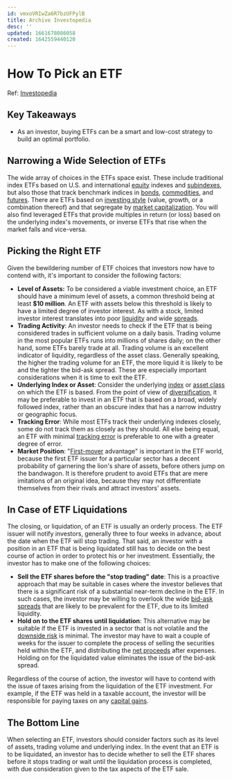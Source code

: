 ```yaml
---
id: vmxoVRIwZa6R7bzUFPylB
title: Archive Investopedia
desc: ''
updated: 1661678086058
created: 1642559440120
---
```

# How To Pick an ETF
Ref: [Investopedia](https://www.investopedia.com/articles/exchangetradedfunds/08/etf-choose-best.asp)

## Key Takeaways

-   As an investor, buying ETFs can be a smart and low-cost strategy to build an optimal portfolio.

## Narrowing a Wide Selection of ETFs

The wide array of choices in the ETFs space exist. These include traditional index ETFs based on U.S. and international [equity](https://www.investopedia.com/terms/e/equity.asp) indexes and [subindexes](https://www.investopedia.com/terms/s/subindex.asp), but also those that track benchmark indices in [bonds](https://www.investopedia.com/terms/b/bond.asp), [commodities](https://www.investopedia.com/terms/c/commodity.asp), and [futures](https://www.investopedia.com/terms/f/futures.asp). There are ETFs based on [investing style](https://www.investopedia.com/terms/i/investmentstyle.asp) (value, growth, or a combination thereof) and that segregate by [market capitalization](https://www.investopedia.com/terms/m/marketcapitalization.asp). You will also find leveraged ETFs that provide multiples in return (or loss) based on the underlying index's movements, or inverse ETFs that rise when the market falls and vice-versa.

## Picking the Right ETF

Given the bewildering number of ETF choices that investors now have to contend with, it's important to consider the following factors:

-   **Level of Assets:** To be considered a viable investment choice, an ETF should have a minimum level of assets, a common threshold being at least **$10 million**. An ETF with assets below this threshold is likely to have a limited degree of investor interest. As with a stock, limited investor interest translates into poor [liquidity](https://www.investopedia.com/terms/l/liquidity.asp) and wide [spreads](https://www.investopedia.com/terms/s/spread.asp).
-   **Trading Activity**: An investor needs to check if the ETF that is being considered trades in sufficient volume on a daily basis. Trading volume in the most popular ETFs runs into millions of shares daily; on the other hand, some ETFs barely trade at all. Trading volume is an excellent indicator of liquidity, regardless of the asset class. Generally speaking, the higher the trading volume for an ETF, the more liquid it is likely to be and the tighter the bid-ask spread. These are especially important considerations when it is time to exit the ETF.
-   **Underlying Index or Asset**: Consider the underlying [index](https://www.investopedia.com/terms/i/index.asp) or [asset class](https://www.investopedia.com/terms/a/assetclasses.asp) on which the ETF is based. From the point of view of [diversification](https://www.investopedia.com/terms/d/diversification.asp), it may be preferable to invest in an ETF that is based on a broad, widely followed index, rather than an obscure index that has a narrow industry or geographic focus.
-   **Tracking Error**: While most ETFs track their underlying indexes closely, some do not track them as closely as they should. All else being equal, an ETF with minimal [tracking error](https://www.investopedia.com/terms/t/trackingerror.asp) is preferable to one with a greater degree of error.
-   **Market Position**: "[First-mover](https://www.investopedia.com/terms/f/firstmover.asp) advantage" is important in the ETF world, because the first ETF issuer for a particular sector has a decent probability of garnering the lion's share of assets, before others jump on the bandwagon. It is therefore prudent to avoid ETFs that are mere imitations of an original idea, because they may not differentiate themselves from their rivals and attract investors' assets.

## In Case of ETF Liquidations

The closing, or liquidation, of an ETF is usually an orderly process. The ETF issuer will notify investors, generally three to four weeks in advance, about the date when the ETF will stop trading. That said, an investor with a position in an ETF that is being liquidated still has to decide on the best course of action in order to protect his or her investment. Essentially, the investor has to make one of the following choices:

-   **Sell the ETF shares before the "stop trading" date**: This is a proactive approach that may be suitable in cases where the investor believes that there is a significant risk of a substantial near-term decline in the ETF. In such cases, the investor may be willing to overlook the wide [bid-ask spreads](https://www.investopedia.com/terms/b/bid-askspread.asp) that are likely to be prevalent for the ETF, due to its limited liquidity.
-   **Hold on to the ETF shares until liquidation**: This alternative may be suitable if the ETF is invested in a sector that is not volatile and the [downside risk](https://www.investopedia.com/terms/d/downsiderisk.asp) is minimal. The investor may have to wait a couple of weeks for the issuer to complete the process of selling the securities held within the ETF, and distributing the [net proceeds](https://www.investopedia.com/terms/n/netproceeds.asp) after expenses. Holding on for the liquidated value eliminates the issue of the bid-ask spread.

Regardless of the course of action, the investor will have to contend with the issue of taxes arising from the liquidation of the ETF investment. For example, if the ETF was held in a taxable account, the investor will be responsible for paying taxes on any [capital gains](https://www.investopedia.com/terms/c/capitalgain.asp).

## The Bottom Line

When selecting an ETF, investors should consider factors such as its level of assets, trading volume and underlying index. In the event that an ETF is to be liquidated, an investor has to decide whether to sell the ETF shares before it stops trading or wait until the liquidation process is completed, with due consideration given to the tax aspects of the ETF sale.
